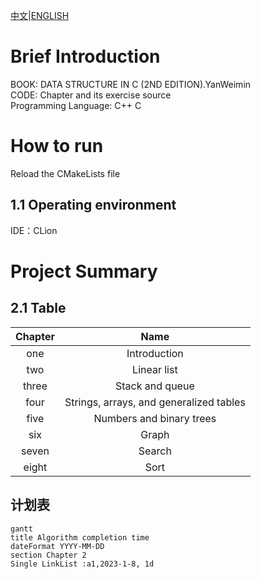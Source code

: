 [中文](README.md)|[ENGLISH](README_EN.md)
# Brief Introduction
BOOK: DATA STRUCTURE IN C (2ND EDITION).YanWeimin  
CODE: Chapter and its exercise source  
Programming Language: C++ C

#  How to run
Reload the CMakeLists file

## 1.1 Operating environment
IDE：CLion

# Project Summary
## 2.1 Table
| Chapter | Name  |
|:-------:|:---:|
|   one   | Introduction  |
|   two   |Linear list|
|  three  |Stack and queue|
|  four   |Strings, arrays, and generalized tables|
|  five   |Numbers and binary trees|
|   six   |Graph|
|  seven  |Search|
|  eight  |Sort|

## 计划表
```mermaid
gantt
title Algorithm completion time
dateFormat YYYY-MM-DD
section Chapter 2 
Single LinkList :a1,2023-1-8, 1d
```